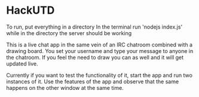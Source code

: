 # HackUTD

To run, put everything in a directory
In the terminal run 'nodejs index.js' while in the directory
the server should be working

This is a live chat app in the same vein of an IRC chatroom combined with a drawing board.
You set your username and type your message to anyone in the chatroom.
If you feel the need to draw you can as well and it will get updated live.

Currently if you want to test the functionality of it, start the app and run two instances of it. Use the features of the app and observe that the same happens on the other window at the same time.
